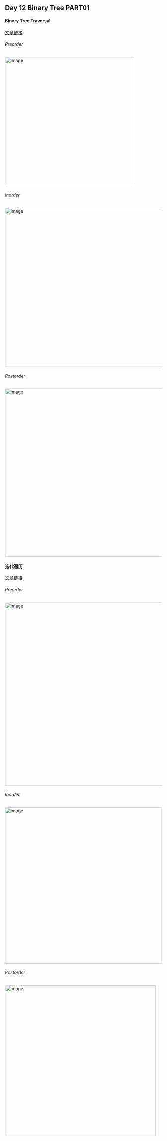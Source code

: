 ## Day 12 Binary Tree PART01  

#### Binary Tree Traversal  
[文章链接](https://programmercarl.com/%E4%BA%8C%E5%8F%89%E6%A0%91%E7%9A%84%E9%80%92%E5%BD%92%E9%81%8D%E5%8E%86.html#%E5%85%B6%E4%BB%96%E8%AF%AD%E8%A8%80%E7%89%88%E6%9C%AC)  
###### Preorder  
<img width="415" alt="image" src="https://github.com/user-attachments/assets/43a4d069-b6a9-454c-b0b9-c6b99e27dd11" />

###### Inorder  
<img width="511" alt="image" src="https://github.com/user-attachments/assets/f407b784-6643-4870-8e9c-2bf476297566" />

###### Postorder  
<img width="540" alt="image" src="https://github.com/user-attachments/assets/51a711d8-23ec-4c48-9a8c-f155697978ca" />

#### 迭代遍历  
[文章链接](https://programmercarl.com/%E4%BA%8C%E5%8F%89%E6%A0%91%E7%9A%84%E8%BF%AD%E4%BB%A3%E9%81%8D%E5%8E%86.html#%E5%85%B6%E4%BB%96%E8%AF%AD%E8%A8%80%E7%89%88%E6%9C%AC)  

###### Preorder  
<img width="588" alt="image" src="https://github.com/user-attachments/assets/ae7a5a09-b4e4-4321-a607-6210929a7f6d" />

###### Inorder  
<img width="502" alt="image" src="https://github.com/user-attachments/assets/3054e40a-3da4-44c3-b920-f008ba7fd370" />

###### Postorder  
<img width="484" alt="image" src="https://github.com/user-attachments/assets/751a7cdf-01cb-4104-9fae-dd3d4e7f1e40" />

